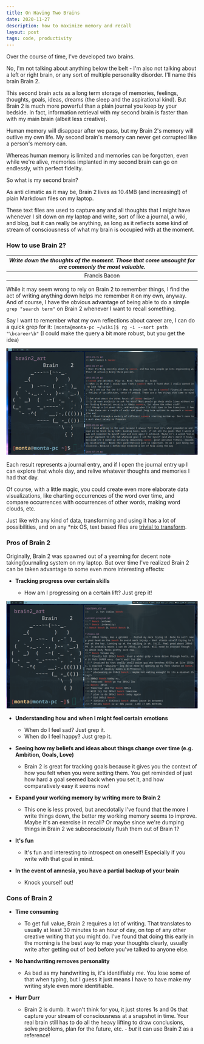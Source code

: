 ```yaml
---
title: On Having Two Brains
date: 2020-11-27
description: how to maximize memory and recall
layout: post
tags: code, productivity
---
```

Over the course of time, I've developed two brains.

No, I'm not talking about anything below the belt - I'm also not talking about a left or right brain, or any sort of multiple personality disorder. I'll name this brain Brain 2.

This second brain acts as a long term storage of memories, feelings, thoughts, goals, ideas, dreams (the sleep and the aspirational kind). But Brain 2 is much more powerful than a plain journal you keep by your bedside. In fact, information retrieval with my second brain is faster than with my main brain (albeit less creative). 

Human memory will disappear after we pass, but my Brain 2's  memory will outlive my own life. My second brain's memory can never get corrupted like a person's memory can.

Whereas human memory is limited and memories can be forgotten, even while we're alive, memories implanted in my second brain can go on endlessly, with perfect fidelity. 

So what is my second brain?

As anti climatic as it may be, Brain 2 lives as 10.4MB (and increasing!) of plain Markdown files on my laptop. 

These text files are used to capture any and all thoughts that I might have whenever I sit down on my laptop and write, sort of like a journal, a wiki, and blog, but it can really be anything, as long as it reflects some kind of stream of consciousness of what my brain is occupied with at the moment.

### How to use Brain 2?

|*Write down the thoughts of the moment. Those that come unsought for are commonly the most valuable.*|
|:--:|
|Francis Bacon|


While it may seem wrong to rely on Brain 2 to remember things, I find the act of writing anything down helps me remember it on my own, anyway. And of course, I have the obvious advantage of being able to do a simple 
`grep "search term"`
on Brain 2 whenever I want to recall something.

Say I want to remember what my own reflections about career are, I can do a quick grep for it:
`[monta@monta-pc ~/wiki]$ rg -i --sort path "\bcareer\b"`
(I could make the query a bit more robust, but you get the idea)

![](/assets/brain2.png)

Each result represents a journal entry, and if I open the journal entry up I can explore that whole day, and relive whatever thoughts and memories I had that day. 

Of course, with a little magic, you could create even more elaborate data visualizations, like charting occurrences of the word over time, and compare occurrences with occurrences of other words, making word clouds, etc. 

Just like with any kind of data, transforming and using it has a lot of possibilities, and on any \*nix OS, text based files are [trivial to transform](https://tldp.org/LDP/abs/html/textproc.html).

### Pros of Brain 2

Originally, Brain 2 was spawned out of a yearning for decent note taking/journaling system on my laptop. But over time I've realized Brain 2 can be taken advantage to some even more interesting effects:

* **Tracking progress over certain skills**

	* How am I progressing on a certain lift? Just grep it!

![](/assets/benchgrep.png)

* **Understanding how and when I might feel certain emotions**
	* When do I feel sad? Just grep it. 
	* When do I feel happy? Just grep it.

* **Seeing how my beliefs and ideas about things change over time (e.g. Ambition, Goals, Love)**
	* Brain 2 is great for tracking goals because it gives you the context of how you felt when you were setting them. You get reminded of just how hard a goal seemed back when you set it, and how comparatively easy it seems now!

* **Expand your working memory by writing more to Brain 2**
	* This one is less proved, but anecdotally I've found that the more I write things down, the better my working memory seems to improve. Maybe it's an exercise in recall? Or maybe since we're dumping things in Brain 2 we subconsciously flush them out of Brain 1?

* **It's fun**
	* It's fun and interesting to introspect on oneself! Especially if you write with that goal in mind.

* **In the event of amnesia, you have a partial backup of your brain**
	* Knock yourself out!

### Cons of Brain 2

* **Time consuming**
	* To get full value, Brain 2 requires a lot of writing.  That translates to usually at least 30 minutes to an hour of day, on top of any other creative writing that you might do. I've found that doing this early in the morning is the best way to map your thoughts clearly, usually write after getting out of bed before you've talked to anyone else.

* **No handwriting removes personality**
	* As bad as my handwriting is, it's identifiably *me*. You lose some of that when typing, but I guess it just means I have to have make my writing style even more identifiable.

* **Hurr Durr**
	* Brain 2 is dumb. It won't think for you, it just stores 1s and 0s that capture your stream of consciousness at a snapshot in time. Your real brain still has to do all the heavy lifting to draw conclusions, solve problems, plan for the future, etc. - _but_ it can use Brain 2 as a reference!

